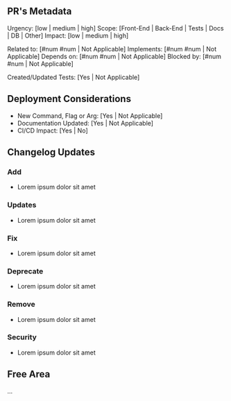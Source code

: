 ## PR's Metadata

Urgency: [low | medium | high] <!-- The "must resolve this now" factor of this PR -->
Scope: [Front-End | Back-End | Tests | Docs | DB | Other] <!-- Where this updates the codebase in general terms: Docs | DB -->
Impact: [low | medium | high] <!-- Size of impact this updates causes -->

Related to: [#num #num | Not Applicable] <!-- PR's or issues this one is related to: #556 #762 -->
Implements: [#num #num | Not Applicable] <!-- PR's or issues this one is resolving: #4002 #8922 -->
Depends on: [#num #num | Not Applicable] <!-- PR's or issues this one depends but is not blocked by: #404 -->
Blocked by: [#num #num | Not Applicable] <!-- PR's or issues blocking this one: #17 #22 -->

Created/Updated Tests: [Yes | Not Applicable]

## Deployment Considerations

- New Command, Flag or Arg: [Yes | Not Applicable]
- Documentation Updated: [Yes | Not Applicable]
- CI/CD Impact: [Yes | No]

## Changelog Updates

<!--
Use this area to update CHANGELOG explicitly, removing what is not used
so anyone reviewing this can quickly know where to look at.
 -->

### Add

- Lorem ipsum dolor sit amet

### Updates

- Lorem ipsum dolor sit amet

### Fix

- Lorem ipsum dolor sit amet

### Deprecate

- Lorem ipsum dolor sit amet

### Remove

- Lorem ipsum dolor sit amet

### Security

- Lorem ipsum dolor sit amet

## Free Area

...

<!--
Use this space to describe or write whatever you think may be positive
or helps to evaluate your PR; videos, images, codeblocks, gifs and any
other relevant content should be added here.
 -->
